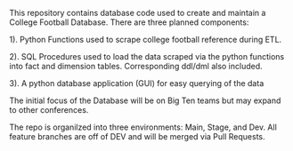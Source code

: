 This repository contains database code used to create and maintain a College Football Database. There are three planned components:

  1). Python Functions used to scrape college football reference during ETL.
  
  2). SQL Procedures used to load the data scraped via the python functions into fact and dimension tables. Corresponding ddl/dml also included. 
  
  3). A python database application (GUI) for easy querying of the data 

The initial focus of the Database will be on Big Ten teams but may expand to other conferences.

The repo is organilzed into three environments: Main, Stage, and Dev. All feature branches are off of DEV and will be merged via Pull Requests.
